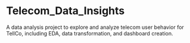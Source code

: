 # Telecom_Data_Insights
A data analysis project to explore and analyze telecom user behavior for TellCo, including EDA, data transformation, and dashboard creation.
